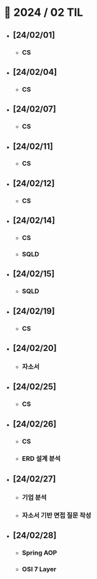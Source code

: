 # 🚩 2024 / 02 TIL

- ## **[24/02/01]**

  - ### CS

- ## **[24/02/04]**

  - ### CS

- ## **[24/02/07]**

  - ### CS

- ## **[24/02/11]**

  - ### CS

- ## **[24/02/12]**

  - ### CS

- ## **[24/02/14]**

  - ### CS
  - ### SQLD

- ## **[24/02/15]**

  - ### SQLD

- ## **[24/02/19]**

  - ### CS

- ## **[24/02/20]**

  - ### 자소서

- ## **[24/02/25]**

  - ### CS

- ## **[24/02/26]**

  - ### CS
  - ### ERD 설계 분석

- ## **[24/02/27]**

  - ### 기업 분석
  - ### 자소서 기반 면접 질문 작성

- ## **[24/02/28]**
  - ### Spring AOP
  - ### OSI 7 Layer
